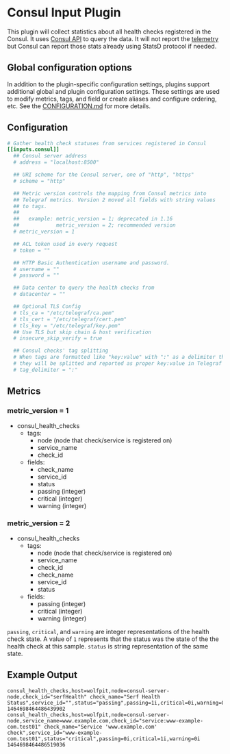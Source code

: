 # Consul Input Plugin

This plugin will collect statistics about all health checks registered in the
Consul. It uses [Consul API][1] to query the data. It will not report the
[telemetry][2] but Consul can report those stats already using StatsD protocol
if needed.

[1]: https://www.consul.io/docs/agent/http/health.html#health_state

[2]: https://www.consul.io/docs/agent/telemetry.html

## Global configuration options <!-- @/docs/includes/plugin_config.md -->

In addition to the plugin-specific configuration settings, plugins support
additional global and plugin configuration settings. These settings are used to
modify metrics, tags, and field or create aliases and configure ordering, etc.
See the [CONFIGURATION.md][CONFIGURATION.md] for more details.

[CONFIGURATION.md]: ../../../docs/CONFIGURATION.md#plugins

## Configuration

```toml @sample.conf
# Gather health check statuses from services registered in Consul
[[inputs.consul]]
  ## Consul server address
  # address = "localhost:8500"

  ## URI scheme for the Consul server, one of "http", "https"
  # scheme = "http"

  ## Metric version controls the mapping from Consul metrics into
  ## Telegraf metrics. Version 2 moved all fields with string values
  ## to tags.
  ##
  ##   example: metric_version = 1; deprecated in 1.16
  ##            metric_version = 2; recommended version
  # metric_version = 1

  ## ACL token used in every request
  # token = ""

  ## HTTP Basic Authentication username and password.
  # username = ""
  # password = ""

  ## Data center to query the health checks from
  # datacenter = ""

  ## Optional TLS Config
  # tls_ca = "/etc/telegraf/ca.pem"
  # tls_cert = "/etc/telegraf/cert.pem"
  # tls_key = "/etc/telegraf/key.pem"
  ## Use TLS but skip chain & host verification
  # insecure_skip_verify = true

  ## Consul checks' tag splitting
  # When tags are formatted like "key:value" with ":" as a delimiter then
  # they will be splitted and reported as proper key:value in Telegraf
  # tag_delimiter = ":"
```

## Metrics

### metric_version = 1

- consul_health_checks
  - tags:
    - node (node that check/service is registered on)
    - service_name
    - check_id
  - fields:
    - check_name
    - service_id
    - status
    - passing (integer)
    - critical (integer)
    - warning (integer)

### metric_version = 2

- consul_health_checks
  - tags:
    - node (node that check/service is registered on)
    - service_name
    - check_id
    - check_name
    - service_id
    - status
  - fields:
    - passing (integer)
    - critical (integer)
    - warning (integer)

`passing`, `critical`, and `warning` are integer representations of the health
check state. A value of `1` represents that the status was the state of the the
health check at this sample. `status` is string representation of the same
state.

## Example Output

```shell
consul_health_checks,host=wolfpit,node=consul-server-node,check_id="serfHealth" check_name="Serf Health Status",service_id="",status="passing",passing=1i,critical=0i,warning=0i 1464698464486439902
consul_health_checks,host=wolfpit,node=consul-server-node,service_name=www.example.com,check_id="service:www-example-com.test01" check_name="Service 'www.example.com' check",service_id="www-example-com.test01",status="critical",passing=0i,critical=1i,warning=0i 1464698464486519036
```
